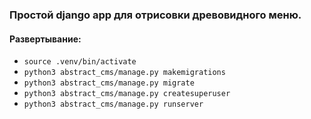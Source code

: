 ### Простой django app для отрисовки древовидного меню.

#### Развертывание:
* ``` source .venv/bin/activate ```
* ``` python3 abstract_cms/manage.py makemigrations ```
* ``` python3 abstract_cms/manage.py migrate ```
* ``` python3 abstract_cms/manage.py createsuperuser ```
* ``` python3 abstract_cms/manage.py runserver ```
